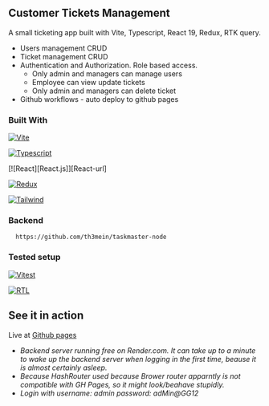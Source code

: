 <!-- ABOUT THE PROJECT -->

## Customer Tickets Management

A small ticketing app built with Vite, Typescript, React 19, Redux, RTK query.

- Users management CRUD
- Ticket management CRUD
- Authentication and Authorization. Role based access.
  - Only admin and managers can manage users
  - Employee can view update tickets
  - Only admin and managers can delete ticket
- Github workflows - auto deploy to github pages

### Built With

[![Vite][Vite.dev]][Vite-url]

[![Typescript][Typescriptlang.org]][Typescript-url]

[![React][React.js]][React-url]

[![Redux][Redux.js.org]][Redux-url]

[![Tailwind][Tailwind]][Tailwind-url]

### Backend

```
  https://github.com/th3mein/taskmaster-node
```

### Tested setup

[![Vitest][Vitest.dev]][Vitest-url]

[![RTL][TL.org]][RTL-url]

<!-- GETTING STARTED -->

## See it in action

Live at [Github pages](https://th3mein.github.io/taskmaster-react-redux/)

- _Backend server running free on Render.com. It can take up to a minute to wake up the backend server when logging in the first time, beause it is almost certainly asleep._
- _Because HashRouter used because Brower router apparntly is not compatible with GH Pages, so it might look/beahave stupidly._
- _Login with username: admin password: adMin@GG12_

[Typescriptlang.org]: https://shields.io/badge/TypeScript-3178C6?logo=TypeScript&logoColor=FFF&style=flat-square
[Typescript-url]: https://www.typescriptlang.org/
[Vite.dev]: https://img.shields.io/badge/Vite-646CFF?style=for-the-badge&logo=Vite&logoColor=white
[Vite-url]: https://vite.dev/
[Redux.js.org]: https://img.shields.io/badge/-Redux-black?style=flat-square&logo=redux
[Redux-url]: https://redux.js.org/
[Tailwind]: https://img.shields.io/badge/tailwindcss-0F172A?&logo=tailwindcss
[Tailwind-url]: https://tailwindcss.com/
[Vitest.dev]: https://img.shields.io/badge/vitest-6E9F18?style=for-the-badge&logo=vitest&logoColor=white
[Vitest-url]: https://vitest.dev/
[TL.org]: https://img.shields.io/badge/-Testing%20Library-%23E33332?&style=for-the-badge&logo=testing-library&logoColor=white
[RTL-url]: https://testing-library.com/
